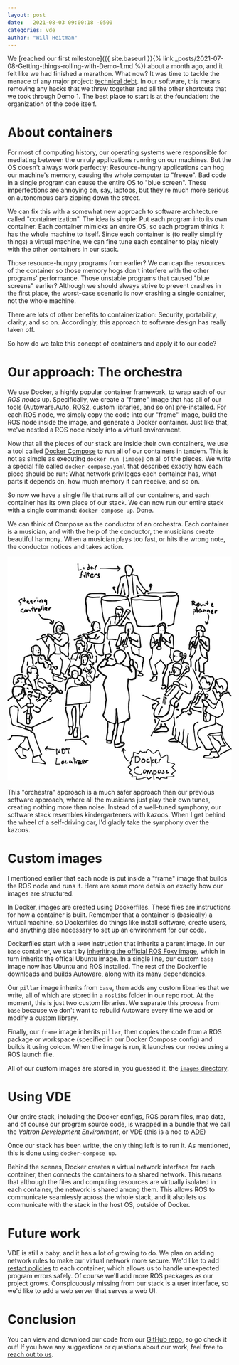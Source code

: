 ```yaml
---
layout: post
date:   2021-08-03 09:00:18 -0500
categories: vde
author: "Will Heitman"
---
```


We [reached our first milestone]({{ site.baseurl }}{% link _posts/2021-07-08-Getting-things-rolling-with-Demo-1.md %}) about a month ago, and it felt like we had finished a marathon. What now? It was time to tackle the menace of any major project: [technical debt](https://en.wikipedia.org/wiki/Technical_debt). In our software, this means removing any hacks that we threw together and all the other shortcuts that we took through Demo 1. The best place to start is at the foundation: the organization of the code itself.

# About containers
For most of computing history, our operating systems were responsible for mediating between the unruly applications running on our machines. But the OS doesn't always work perfectly: Resource-hungry applications can hog our machine's memory, causing the whole computer to "freeze". Bad code in a single program can cause the entire OS to "blue screen". These imperfections are annoying on, say, laptops, but they're much more serious on autonomous cars zipping down the street.

We can fix this with a somewhat new approach to software architecture called "containerization". The idea is simple: Put each program into its own container. Each container mimicks an entire OS, so each program thinks it has the whole machine to itself. Since each container is (to really simplify things) a virtual machine, we can fine tune each container to play nicely with the other containers in our stack.

Those resource-hungry programs from earlier? We can cap the resources of the container so those memory hogs don't interfere with the other programs' performance. Those unstable programs that caused "blue screens" earlier? Although we should always strive to prevent crashes in the first place, the worst-case scenario is now crashing a single container, not the whole machine.

There are lots of other benefits to containerization: Security, portability, clarity, and so on. Accordingly, this approach to software design has really taken off.

So how do we take this concept of containers and apply it to our code?

# Our approach: The orchestra
We use Docker, a highly popular container framework, to wrap each of our <dfn title="An individual program run in the Robot Operating System framework">ROS nodes</dfn> up. Specifically, we create a "frame" image that has all of our tools (Autoware.Auto, ROS2, custom libraries, and so on) pre-installed. For each ROS node, we simply copy the code into our "frame" image, build the ROS node inside the image, and generate a Docker container. Just like that, we've nestled a ROS node nicely into a virtual environment.

Now that all the pieces of our stack are inside their own containers, we use a tool called [Docker Compose](https://docs.docker.com/compose/) to run all of our containers in tandem. This is not as simple as executing `docker run [image]` on all of the pieces. We write a special file called `docker-compose.yaml` that describes exactly how each piece should be run: What network privileges each container has, what parts it depends on, how much memory it can receive, and so on.

So now we have a single file that runs all of our containers, and each container has its own piece of our stack. We can now run our entire stack with a single command: `docker-compose up`. Done.

We can think of Compose as the conductor of an orchestra. Each container is a musician, and with the help of the conductor, the musicians create beautiful harmony. When a musician plays too fast, or hits the wrong note, the conductor notices and takes action.

![The conductor and the orchestra](/assets/res/2021-08-03-Reorganizing-our-stack_conductor.png)

This "orchestra" approach is a much safer approach than our previous software approach, where all the musicians just play their own tunes, creating nothing more than noise. Instead of a well-tuned symphony, our software stack resembles kindergarteners with kazoos. When I get behind the wheel of a self-driving car, I'd gladly take the symphony over the kazoos.

# Custom images
I mentioned earlier that each node is put inside a "frame" image that builds the ROS node and runs it. Here are some more details on exactly how our images are structured.

In Docker, images are created using Dockerfiles. These files are instructions for how a container is built. Remember that a container is (basically) a virtual machine, so Dockerfiles do things like install software, create users, and anything else necessary to set up an environment for our code.

Dockerfiles start with a `FROM` instruction that inherits a parent image. In our `base` container, we start by [inheriting the official ROS Foxy image](https://github.com/Voltron-UTD/vde/blob/e783ee35f065d9885ad05a2ac9497f33cc47dada/images/base/Dockerfile#L13), which in turn inherits the offical Ubuntu image. In a single line, our custom `base` image now has Ubuntu and ROS installed. The rest of the Dockerfile downloads and builds Autoware, along with its many dependencies.

Our `pillar` image inherits from `base`, then adds any custom libraries that we write, all of which are stored in a `roslibs` folder in our repo root. At the moment, this is just two custom libraries. We separate this process from `base` because we don't want to rebuild Autoware every time we add or modify a custom library.

Finally, our `frame` image inherits `pillar`, then copies the code from a ROS package or workspace (specified in our Docker Compose config) and builds it using colcon. When the image is run, it launches our nodes using a ROS launch file.

All of our custom images are stored in, you guessed it, the [`images` directory](https://github.com/Voltron-UTD/vde/tree/main/images).

# Using VDE
Our entire stack, including the Docker configs, ROS param files, map data, and of course our program source code, is wrapped in a bundle that we call the *Voltron Development Environment*, or VDE (this is a nod to [ADE](https://ade-cli.readthedocs.io/en/latest/index.html))

Once our stack has been writte, the only thing left is to run it. As mentioned, this is done using `docker-compose up`.

Behind the scenes, Docker creates a virtual network interface for each container, then connects the containers to a shared network. This means that although the files and computing resources are virtually isolated in each container, the network is shared among them. This allows ROS to communicate seamlessly across the whole stack, and it also lets us communicate with the stack in the host OS, outside of Docker.

# Future work
VDE is still a baby, and it has a lot of growing to do. We plan on adding network rules to make our virtual network more secure. We'd like to add [restart policies](https://docs.docker.com/config/containers/start-containers-automatically/#use-a-restart-policy) to each container, which allows us to handle unexpected program errors safely. Of course we'll add more ROS packages as our project grows. Conspicuously missing from our stack is a user interface, so we'd like to add a web server that serves a web UI.

# Conclusion
You can view and download our code from our [GitHub repo](https://github.com/Voltron-UTD/vde), so go check it out! If you have any suggestions or questions about our work, feel free to [reach out to us](/#team).